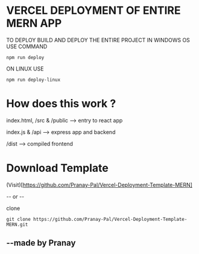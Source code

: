# VERCEL DEPLOYMENT OF ENTIRE MERN APP

TO DEPLOY BUILD AND DEPLOY THE ENTIRE PROJECT IN WINDOWS OS USE COMMAND
```
npm run deploy
```
ON LINUX USE
```
npm run deploy-linux
```
# How does this work ?

index.html, /src & /public --> entry to react app

index.js & /api --> express app and backend

/dist --> compiled frontend

# Download Template

(Visit)[https://github.com/Pranay-Pal/Vercel-Deployment-Template-MERN]

-- or --

clone 
``` 
git clone https://github.com/Pranay-Pal/Vercel-Deployment-Template-MERN.git 
```  

## --made by Pranay